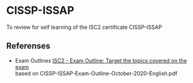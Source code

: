 # CISSP-ISSAP 
To review for self learning of the ISC2 certificate CISSP-ISSAP

## Referenses

- Exam Outlines
  [ISC2 - Exam Outline: Target the topics covered on the exam](https://www.isc2.org/certifications/exam-outlines)  
  based on CISSP-ISSAP-Exam-Outline-October-2020-English.pdf 
  
